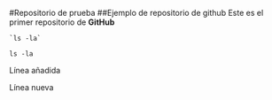 #Repositorio de prueba 
##Ejemplo de repositorio de github
Este es el primer repositorio de **GitHub**

	`ls -la`
	
`ls -la`

Línea añadida

Línea nueva

